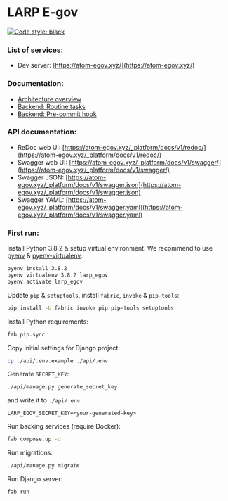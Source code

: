 # LARP E-gov

[![Code style: black](https://img.shields.io/badge/code%20style-black-000000.svg)](https://github.com/psf/black)

### List of services: ###

* Dev server: [https://atom-egov.xyz/](https://atom-egov.xyz/)

### Documentation: ###

* [Architecture overview](docs/architecture_overview.md)
* [Backend: Routine tasks](docs/commands.md)
* [Backend: Pre-commit hook](docs/pre_commit_hook.md)

### API documentation: ###

* ReDoc web UI: [https://atom-egov.xyz/_platform/docs/v1/redoc/](https://atom-egov.xyz/_platform/docs/v1/redoc/)
* Swagger web UI: [https://atom-egov.xyz/_platform/docs/v1/swagger/](https://atom-egov.xyz/_platform/docs/v1/swagger/)
* Swagger JSON: [https://atom-egov.xyz/_platform/docs/v1/swagger.json](https://atom-egov.xyz/_platform/docs/v1/swagger.json)
* Swagger YAML: [https://atom-egov.xyz/_platform/docs/v1/swagger.yaml](https://atom-egov.xyz/_platform/docs/v1/swagger.yaml)

### First run: ###

Install Python 3.8.2 & setup virtual environment. We recommend to use [pyenv](https://github.com/pyenv/pyenv) & [pyenv-virtualenv](https://github.com/pyenv/pyenv-virtualenv):

```bash
pyenv install 3.8.2
pyenv virtualenv 3.8.2 larp_egov
pyenv activate larp_egov
```

Update `pip` & `setuptools`, install `fabric`, `invoke` & `pip-tools`:

```bash
pip install -U fabric invoke pip pip-tools setuptools
```

Install Python requirements:

```bash
fab pip.sync
```

Copy initial settings for Django project:

```bash
cp ./api/.env.example ./api/.env
```

Generate `SECRET_KEY`:

```bash
./api/manage.py generate_secret_key
```

and write it to `./api/.env`:

```
LARP_EGOV_SECRET_KEY=<your-generated-key>
```

Run backing services (require Docker):

```bash
fab compose.up -d
```

Run migrations:

```bash
./api/manage.py migrate
```

Run Django server:

```bash
fab run
```

